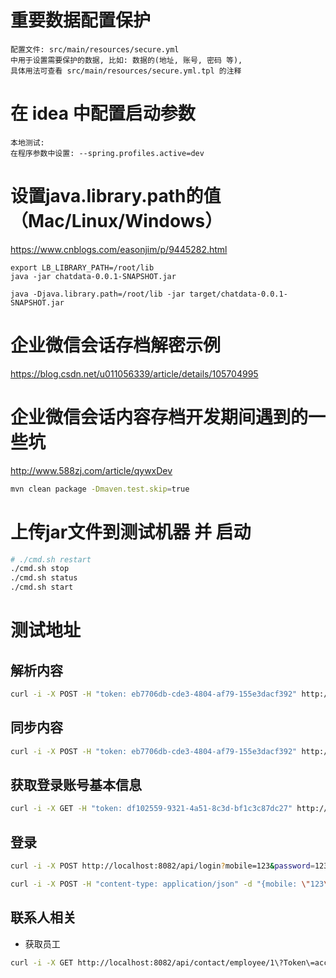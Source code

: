 
# 重要数据配置保护
```
配置文件: src/main/resources/secure.yml
中用于设置需要保护的数据, 比如: 数据的(地址, 账号, 密码 等),
具体用法可查看 src/main/resources/secure.yml.tpl 的注释
```


# 在 idea 中配置启动参数
```
本地测试:
在程序参数中设置: --spring.profiles.active=dev
```

# 设置java.library.path的值（Mac/Linux/Windows）
https://www.cnblogs.com/easonjim/p/9445282.html
```
export LB_LIBRARY_PATH=/root/lib
java -jar chatdata-0.0.1-SNAPSHOT.jar

java -Djava.library.path=/root/lib -jar target/chatdata-0.0.1-SNAPSHOT.jar

```


# 企业微信会话存档解密示例
https://blog.csdn.net/u011056339/article/details/105704995

# 企业微信会话内容存档开发期间遇到的一些坑
http://www.588zj.com/article/qywxDev


```bash
mvn clean package -Dmaven.test.skip=true 
```

# 上传jar文件到测试机器 并 启动
```bash
# ./cmd.sh restart
./cmd.sh stop
./cmd.sh status
./cmd.sh start  

```


# 测试地址

## 解析内容
```bash
curl -i -X POST -H "token: eb7706db-cde3-4804-af79-155e3dacf392" http://localhost:8082/api/wework/msg/parse
```

## 同步内容
```bash
curl -i -X POST -H "token: eb7706db-cde3-4804-af79-155e3dacf392" http://localhost:8082/api/wework/msg/sync
```

## 获取登录账号基本信息
```bash
curl -i -X GET -H "token: df102559-9321-4a51-8c3d-bf1c3c87dc27" http://localhost:8082/api/qc/wework/account/basic
```

## 登录

```bash
curl -i -X POST http://localhost:8082/api/login?mobile=123&password=123

curl -i -X POST -H "content-type: application/json" -d "{mobile: \"123\",password: \"123\"}" http://localhost:8082/api/login
```


## 联系人相关

- 获取员工

```bash
curl -i -X GET http://localhost:8082/api/contact/employee/1\?Token\=account-1234-token
```
